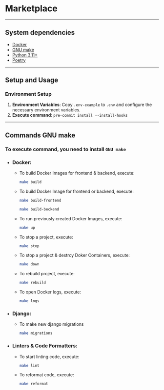 # Marketplace

---
## System dependencies
- [Docker](https://www.docker.com/products/docker-desktop/)
- [GNU make](https://www.gnu.org/software/make/)
- [Python 3.11+](https://www.python.org/downloads/)
- [Poetry](https://python-poetry.org/docs/)

---
## Setup and Usage
### Environment Setup

1. **Environment Variables**: Copy `.env-example` to `.env` and configure the necessary environment variables.
2. **Execute command**: `pre-commit install --install-hooks`

---
## Commands GNU make
### To execute command, you need to install `GNU make`
- ### Docker:
  - To build Docker Images for frontend & backend, execute:
    ```bash
    make build
    ```

  - To build Docker Image for frontend or backend, execute:
    ```bash
    make build-frontend
    ```
    ```bash
    make build-beckend
    ```

  - To run previously created Docker Images, execute:
    ```bash
    make up
    ```

  - To stop a project, execute:
    ```bash
    make stop
    ```

  - To stop a project & destroy Doker Containers, execute:
    ```bash
    make down
    ```

  - To rebuild project, execute:
    ```bash
    make rebuild
    ```

  - To open Docker logs, execute:
    ```bash
    make logs
    ```


- ### Django:
  - To make new django migrations
    ```bash
    make migrations
    ```


- ### Linters & Code Formatters:
  - To start linting code, execute:
    ```bash
    make lint
    ```

  - To reformat code, execute:
    ```bash
    make reformat
    ```